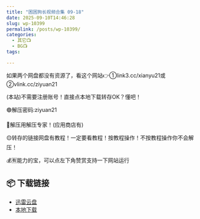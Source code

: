 ```yaml
---
title: "困困狗长视频合集 09-18"
date: 2025-09-10T14:46:28
slug: wp-10399
permalink: /posts/wp-10399/
categories:
  - 其它📺
  - BG📺
tags:

---
```


如果两个网盘都没有资源了，看这个网站👉①link3.cc/xianyu21或②vlink.cc/ziyuan21

(本站)不需要注册账号！直接点本地下载转存OK？懂吧！

🟢解压密码:ziyuan21

🔵解压用解压专家！(应用商店有)

🟡转存的链接网盘有教程！一定要看教程！按教程操作！不按教程操作你不会解压！

💰🈶能力的宝，可以点左下角赞赏支持一下网站运行

## 📦 下载链接
- [迅雷云盘](https://blziyuan21.com/pay-download/10399?key=d980e0adee&down_id=0)
- [本地下载](https://blziyuan21.com/pay-download/10399?key=d980e0adee&down_id=1)

